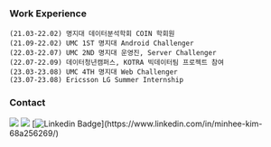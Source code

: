 

### Work Experience
```
(21.03-22.02) 명지대 데이터분석학회 COIN 학회원 
(21.09-22.02) UMC 1ST 명지대 Android Challenger 
(22.03-22.07) UMC 2ND 명지대 운영진, Server Challenger 
(22.07-22.09) 데이터청년캠퍼스, KOTRA 빅데이터팀 프로젝트 참여 
(23.03-23.08) UMC 4TH 명지대 Web Challenger 
(23.07-23.08) Ericsson LG Summer Internship 
```

### Contact
  <a href="https://anna-in-workplace.tistory.com/"><img src="https://img.shields.io/badge/Tistory-A9BCF5?style=flat-square&logo=GitHub Sponsors&logoColor=white&link=https://anna-in-workplace.tistory.com//"/></a> 
  <a href="mailto:mink141416@gmail.com"><img src="https://img.shields.io/badge/Gmail-D0A9F5?style=flat-square&logo=Gmail&logoColor=white&link=mailto:mink141416@gmail.com"/></a>
  [![Linkedin Badge](https://img.shields.io/badge/-LinkedIn-blue?style=flat-square&logo=Linkedin&logoColor=white&link=[https://www.linkedin.com/in/seong-yun-byeon-8183a8113](https://www.linkedin.com/in/minhee-kim-68a256269/)/)](https://www.linkedin.com/in/minhee-kim-68a256269/)
	



